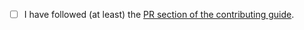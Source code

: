 <!-- Thanks so much for your PR, your contribution is appreciated! ❤️ -->

- [ ] I have followed (at least) the [PR section of the contributing guide](https://github.com/mui/mui-x/blob/HEAD/CONTRIBUTING.md#sending-a-pull-request).

